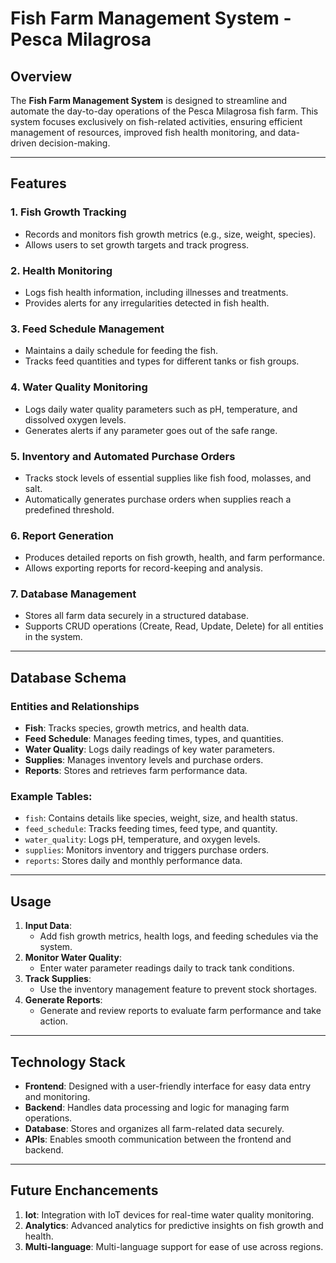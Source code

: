 # Fish Farm Management System - Pesca Milagrosa

## Overview
The **Fish Farm Management System** is designed to streamline and automate the day-to-day operations of the Pesca Milagrosa fish farm. This system focuses exclusively on fish-related activities, ensuring efficient management of resources, improved fish health monitoring, and data-driven decision-making.

---

## Features

### 1. **Fish Growth Tracking**
- Records and monitors fish growth metrics (e.g., size, weight, species).
- Allows users to set growth targets and track progress.

### 2. **Health Monitoring**
- Logs fish health information, including illnesses and treatments.
- Provides alerts for any irregularities detected in fish health.

### 3. **Feed Schedule Management**
- Maintains a daily schedule for feeding the fish.
- Tracks feed quantities and types for different tanks or fish groups.

### 4. **Water Quality Monitoring**
- Logs daily water quality parameters such as pH, temperature, and dissolved oxygen levels.
- Generates alerts if any parameter goes out of the safe range.

### 5. **Inventory and Automated Purchase Orders**
- Tracks stock levels of essential supplies like fish food, molasses, and salt.
- Automatically generates purchase orders when supplies reach a predefined threshold.

### 6. **Report Generation**
- Produces detailed reports on fish growth, health, and farm performance.
- Allows exporting reports for record-keeping and analysis.

### 7. **Database Management**
- Stores all farm data securely in a structured database.
- Supports CRUD operations (Create, Read, Update, Delete) for all entities in the system.

---

## Database Schema

### Entities and Relationships
- **Fish**: Tracks species, growth metrics, and health data.
- **Feed Schedule**: Manages feeding times, types, and quantities.
- **Water Quality**: Logs daily readings of key water parameters.
- **Supplies**: Manages inventory levels and purchase orders.
- **Reports**: Stores and retrieves farm performance data.

### Example Tables:
- `fish`: Contains details like species, weight, size, and health status.
- `feed_schedule`: Tracks feeding times, feed type, and quantity.
- `water_quality`: Logs pH, temperature, and oxygen levels.
- `supplies`: Monitors inventory and triggers purchase orders.
- `reports`: Stores daily and monthly performance data.

---

## Usage

1. **Input Data**: 
   - Add fish growth metrics, health logs, and feeding schedules via the system.
2. **Monitor Water Quality**:
   - Enter water parameter readings daily to track tank conditions.
3. **Track Supplies**:
   - Use the inventory management feature to prevent stock shortages.
4. **Generate Reports**:
   - Generate and review reports to evaluate farm performance and take action.

---

## Technology Stack

- **Frontend**: Designed with a user-friendly interface for easy data entry and monitoring.
- **Backend**: Handles data processing and logic for managing farm operations.
- **Database**: Stores and organizes all farm-related data securely.
- **APIs**: Enables smooth communication between the frontend and backend.

---

## Future Enchancements

1. **Iot**: 
Integration with IoT devices for real-time water quality monitoring.
2. **Analytics**: 
Advanced analytics for predictive insights on fish growth and health.
3. **Multi-language**: 
Multi-language support for ease of use across regions.
